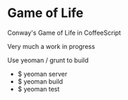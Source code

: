 # Game of Life

Conway's Game of Life in CoffeeScript

Very much a work in progress

Use yeoman / grunt to build

 * $ yeoman server
 * $ yeoman build
 * $ yeoman test


